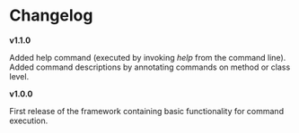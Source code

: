 # Changelog #

__v1.1.0__

Added help command (executed by invoking _help_ from the command line).
Added command descriptions by annotating commands on method or class level.

__v1.0.0__

First release of the framework containing basic functionality for command execution.

